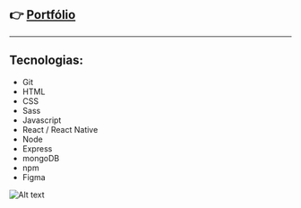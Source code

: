 ## 👉 [Portfólio](https://luciano44.github.io/)
---

## Tecnologias:

- Git
- HTML
- CSS
- Sass
- Javascript
- React / React Native
- Node
- Express
- mongoDB
- npm
- Figma

![Alt text](https://i.ibb.co/cgVZv38/Logo-Outline-Color.png "LR-Logo")

<!--
**luciano44/luciano44** is a ✨ _special_ ✨ repository because its `README.md` (this file) appears on your GitHub profile.

Here are some ideas to get you started:

- 🔭 I’m currently working on ...
- 🌱 I’m currently learning ...
- 👯 I’m looking to collaborate on ...
- 🤔 I’m looking for help with ...
- 💬 Ask me about ...
- 📫 How to reach me: ...
- 😄 Pronouns: ...
- ⚡ Fun fact: ...
-->
